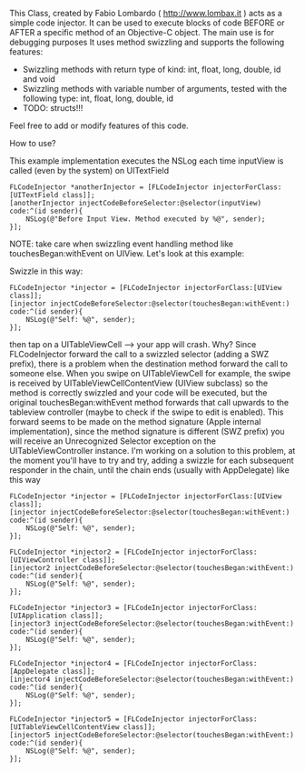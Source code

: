 This Class, created by Fabio Lombardo ( http://www.lombax.it ) acts as a simple
code injector. It can be used to execute blocks of code BEFORE or AFTER a
specific method of an Objective-C object.
The main use is for debugging purposes
It uses method swizzling and supports the following features:

- Swizzling methods with return type of kind: int, float, long, double, id and void
- Swizzling methods with variable number of arguments, tested with the following type: int, float, long, double, id
- TODO: structs!!!

Feel free to add or modify features of this code.

How to use?

This example implementation executes the NSLog each time inputView is called (even by the system) on UITextField

    FLCodeInjector *anotherInjector = [FLCodeInjector injectorForClass:[UITextField class]];
    [anotherInjector injectCodeBeforeSelector:@selector(inputView) code:^(id sender){
        NSLog(@"Before Input View. Method executed by %@", sender);
    }];
    
NOTE: take care when swizzling event handling method like touchesBegan:withEvent on UIView.
Let's look at this example:

Swizzle in this way:

    FLCodeInjector *injector = [FLCodeInjector injectorForClass:[UIView class]];
    [injector injectCodeBeforeSelector:@selector(touchesBegan:withEvent:) code:^(id sender){
        NSLog(@"Self: %@", sender);
    }];
    
then tap on a UITableViewCell --> your app will crash. Why?
Since FLCodeInjector forward the call to a swizzled selector (adding a SWZ prefix), there is a problem when the destination method forward the call to someone else.
When you swipe on UITableViewCell for example, the swipe is received by UITableViewCellContentView (UIView subclass) so the method is correctly swizzled and your code will be executed, but the original touchesBegan:withEvent method forwards that call upwards to the tableview controller (maybe to check if the swipe to edit is enabled). This forward seems to be made on the method signature (Apple internal implementation), since the method signature is different (SWZ prefix) you will receive an Unrecognized Selector exception on the UITableViewController instance.
I'm working on a solution to this problem, at the moment you'll have to try and try, adding a swizzle for each subsequent responder in the chain, until the chain ends (usually with AppDelegate) like this way

    FLCodeInjector *injector = [FLCodeInjector injectorForClass:[UIView class]];
    [injector injectCodeBeforeSelector:@selector(touchesBegan:withEvent:) code:^(id sender){
        NSLog(@"Self: %@", sender);
    }];

    FLCodeInjector *injector2 = [FLCodeInjector injectorForClass:[UIViewController class]];
    [injector2 injectCodeBeforeSelector:@selector(touchesBegan:withEvent:) code:^(id sender){
        NSLog(@"Self: %@", sender);
    }];
    
    FLCodeInjector *injector3 = [FLCodeInjector injectorForClass:[UIApplication class]];
    [injector3 injectCodeBeforeSelector:@selector(touchesBegan:withEvent:) code:^(id sender){
        NSLog(@"Self: %@", sender);
    }];
    
    FLCodeInjector *injector4 = [FLCodeInjector injectorForClass:[AppDelegate class]];
    [injector4 injectCodeBeforeSelector:@selector(touchesBegan:withEvent:) code:^(id sender){
        NSLog(@"Self: %@", sender);
    }];
    
    FLCodeInjector *injector5 = [FLCodeInjector injectorForClass:[UITableViewCellContentView class]];
    [injector5 injectCodeBeforeSelector:@selector(touchesBegan:withEvent:) code:^(id sender){
        NSLog(@"Self: %@", sender);
    }];
     
